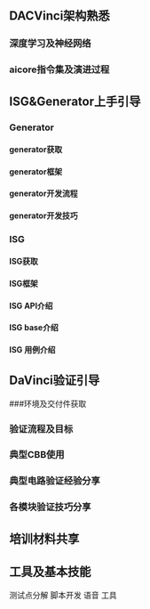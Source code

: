 ## DACVinci架构熟悉
### 深度学习及神经网络
### aicore指令集及演进过程

## ISG&Generator上手引导
### Generator
#### generator获取
#### generator框架
#### generator开发流程
#### generator开发技巧

### ISG
#### ISG获取
#### ISG框架
#### ISG API介绍
#### ISG base介绍
#### ISG 用例介绍

## DaVinci验证引导
###环境及交付件获取
### 验证流程及目标
### 典型CBB使用
### 典型电路验证经验分享
### 各模块验证技巧分享

## 培训材料共享

## 工具及基本技能
测试点分解
脚本开发
语音
工具






